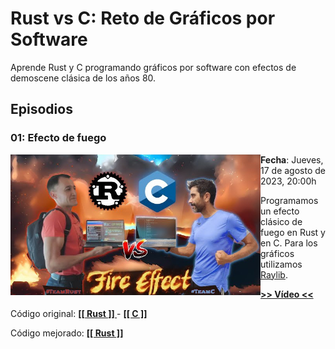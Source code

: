 # Rust vs C: Reto de Gráficos por Software

Aprende Rust y C programando gráficos por software con efectos de demoscene clásica de los años 80.

## Episodios

### 01: Efecto de fuego
<a href="https://youtube.com/live/RpKQKprrzjo"><img align="left" width="400" src="assets/thumbs/rust_vs_c_01_efecto_de_fuego.jpg" alt="Rust vs C #01: Efecto de Fuego | El reto de la programación gráfica a mano #RUSTvsC01"/></a>
**Fecha**: Jueves, 17 de agosto de 2023, 20:00h

Programamos un efecto clásico de fuego en Rust y en C. Para los gráficos utilizamos [Raylib](https://www.raylib.com/).

**[>> Vídeo <<](https://youtube.com/live/RpKQKprrzjo)**

Código original: **[ [[ Rust ]] ](chapters/01-fire/rust/)** - **[ [[ C ]] ](chapters/01-fire/c/)**

Código mejorado: **[ [[ Rust ]] ](chapters/01-fire/rust-clean/)**
